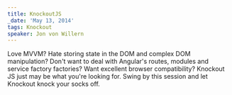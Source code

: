 ```yaml
---
title: KnockoutJS
_date: 'May 13, 2014'
tags: Knockout
speaker: Jon von Willern
---
```


Love MVVM? Hate storing state in the DOM and complex DOM manipulation? Don't
want to deal with Angular's routes, modules and service factory factories? Want
excellent browser compatibility? Knockout JS just may be what you're looking
for. Swing by this session and let Knockout knock your socks off.
